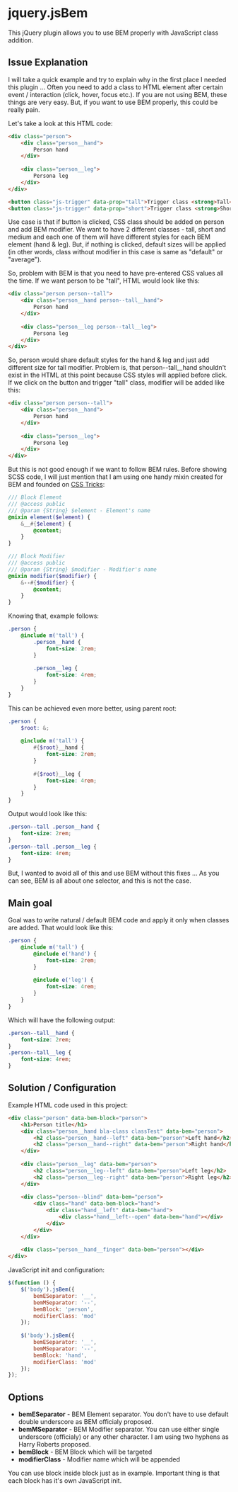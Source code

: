 jquery.jsBem
==========================

This jQuery plugin allows you to use BEM properly with JavaScript class addition.

## Issue Explanation ##

I will take a quick example and try to explain why in the first place I needed this plugin ... Often you need to add a class to HTML element after certain event / interaction (click, hover, focus etc.). If you are not using BEM, these things are very easy. But, if you want to use BEM properly, this could be really pain.

Let's take a look at this HTML code:

```html
<div class="person">
    <div class="person__hand">
        Person hand
    </div>
    
    <div class="person__leg">
        Persona leg
    </div>
</div>

<button class="js-trigger" data-prop="tall">Trigger class <strong>Tall</strong>!</button>
<button class="js-trigger" data-prop="short">Trigger class <strong>Short</strong>!</button>
```

Use case is that if button is clicked, CSS class should be added on person and add BEM modifier. We want to have 2 different classes - tall, short and medium and each one of them will have different styles for each BEM element (hand & leg). But, if nothing is clicked, default sizes will be applied (in other words, class without modifier in this case is same as "default" or "average").

So, problem with BEM is that you need to have pre-entered CSS values all the time. If we want person to be "tall", HTML would look like this:

```html
<div class="person person--tall">
    <div class="person__hand person--tall__hand">
        Person hand
    </div>
    
    <div class="person__leg person--tall__leg">
        Persona leg
    </div>
</div>
```

So, person would share default styles for the hand & leg and just add different size for tall modifier. Problem is, that person--tall__hand shouldn't exist in the HTML at this point because CSS styles will applied before click. If we click on the button and trigger "tall" class, modifier will be added like this:

```html
<div class="person person--tall">
    <div class="person__hand">
        Person hand
    </div>
    
    <div class="person__leg">
        Persona leg
    </div>
</div>
```

But this is not good enough if we want to follow BEM rules. Before showing SCSS code, I will just mention that I am using one handy mixin created for BEM and founded on [CSS Tricks](https://css-tricks.com/snippets/sass/bem-mixins/):

```scss
/// Block Element
/// @access public
/// @param {String} $element - Element's name
@mixin element($element) {
    &__#{$element} {
        @content;
    }
}

/// Block Modifier
/// @access public
/// @param {String} $modifier - Modifier's name
@mixin modifier($modifier) {
    &--#{$modifier} {
        @content;
    }
}
```

Knowing that, example follows:

```scss
.person {
    @include m('tall') {
        .person__hand {
            font-size: 2rem;
        }
        
        .person__leg {
            font-size: 4rem;
        }
    }
}
```

This can be achieved even more better, using parent root:

```scss
.person {
    $root: &;
    
    @include m('tall') {
        #{$root}__hand {
            font-size: 2rem;
        }
        
        #{$root}__leg {
            font-size: 4rem;
        }
    }
}
```

Output would look like this:

```css
.person--tall .person__hand {
    font-size: 2rem;
}
.person--tall .person__leg {
    font-size: 4rem;
}
```

But, I wanted to avoid all of this and use BEM without this fixes ... As you can see, BEM is all about one selector, and this is not the case.

## Main goal ##

Goal was to write natural / default BEM code and apply it only when classes are added. That would look like this:

```scss
.person {
    @include m('tall') {
        @include e('hand') {
            font-size: 2rem;
        }
        
        @include e('leg') {
            font-size: 4rem;
        }
    }
}
```

Which will have the following output:
 
```css
.person--tall__hand {
    font-size: 2rem;
}
.person--tall__leg {
    font-size: 4rem;
}
```

## Solution / Configuration ##

Example HTML code used in this project:

```html
<div class="person" data-bem-block="person">
    <h1>Person title</h1>
    <div class="person__hand bla-class classTest" data-bem="person">
        <h2 class="person__hand--left" data-bem="person">Left hand</h2>
        <h2 class="person__hand--right" data-bem="person">Right hand</h2>
    </div>
    
    <div class="person__leg" data-bem="person">
        <h2 class="person__leg--left" data-bem="person">Left leg</h2>
        <h2 class="person__leg--right" data-bem="person">Right leg</h2>
    </div>
    
    <div class="person--blind" data-bem="person">
        <div class="hand" data-bem-block="hand">
            <div class="hand__left" data-bem="hand">
                <div class="hand__left--open" data-bem="hand"></div>
            </div>
        </div>
    </div>
    
    <div class="person__hand__finger" data-bem="person"></div>
</div>
```

JavaScript init and configuration:

```javascript
$(function () {
    $('body').jsBem({
        bemESeparator: '__',
        bemMSeparator: '--',
        bemBlock: 'person',
        modifierClass: 'mod'
    });
    
    $('body').jsBem({
        bemESeparator: '__',
        bemMSeparator: '--',
        bemBlock: 'hand',
        modifierClass: 'mod'
    });
});
```

## Options ##

* __bemESeparator__ - BEM Element separator. You don't have to use default double underscore as BEM officialy proposed.
* __bemMSeparator__ - BEM Modifier separator. You can use either single underscore (officialy) or any other character. I am using two hyphens as Harry Roberts proposed.
* __bemBlock__ - BEM Block which will be targeted
* __modifierClass__ - Modifier name which will be appended

You can use block inside block just as in example. Important thing is that each block has it's own JavaScript init.

